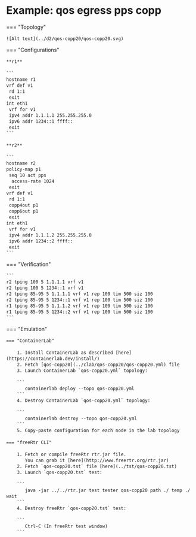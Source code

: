 # Example: qos egress pps copp

=== "Topology"

    ![Alt text](../d2/qos-copp20/qos-copp20.svg)

=== "Configurations"

    **r1**

    ```
    hostname r1
    vrf def v1
     rd 1:1
     exit
    int eth1
     vrf for v1
     ipv4 addr 1.1.1.1 255.255.255.0
     ipv6 addr 1234::1 ffff::
     exit
    ```

    **r2**

    ```
    hostname r2
    policy-map p1
     seq 10 act pps
      access-rate 1024
     exit
    vrf def v1
     rd 1:1
     copp4out p1
     copp6out p1
     exit
    int eth1
     vrf for v1
     ipv4 addr 1.1.1.2 255.255.255.0
     ipv6 addr 1234::2 ffff::
     exit
    ```

=== "Verification"

    ```
    r2 tping 100 5 1.1.1.1 vrf v1
    r2 tping 100 5 1234::1 vrf v1
    r2 tping 85-95 5 1.1.1.1 vrf v1 rep 100 tim 500 siz 100
    r2 tping 85-95 5 1234::1 vrf v1 rep 100 tim 500 siz 100
    r1 tping 85-95 5 1.1.1.2 vrf v1 rep 100 tim 500 siz 100
    r1 tping 85-95 5 1234::2 vrf v1 rep 100 tim 500 siz 100
    ```

=== "Emulation"

    === "ContainerLab"

        1. Install ContainerLab as described [here](https://containerlab.dev/install/)  
        2. Fetch [qos-copp20](../clab/qos-copp20/qos-copp20.yml) file  
        3. Launch ContainerLab `qos-copp20.yml` topology:  

        ```
           containerlab deploy --topo qos-copp20.yml  
        ```
        4. Destroy ContainerLab `qos-copp20.yml` topology:  

        ```
           containerlab destroy --topo qos-copp20.yml  
        ```
        5. Copy-paste configuration for each node in the lab topology

    === "freeRtr CLI"

        1. Fetch or compile freeRtr rtr.jar file.  
           You can grab it [here](http://www.freertr.org/rtr.jar)  
        2. Fetch `qos-copp20.tst` file [here](../tst/qos-copp20.tst)  
        3. Launch `qos-copp20.tst` test:  

        ```
           java -jar ../../rtr.jar test tester qos-copp20 path ./ temp ./ wait
        ```
        4. Destroy freeRtr `qos-copp20.tst` test:  

        ```
           Ctrl-C (In freeRtr test window)
        ```

